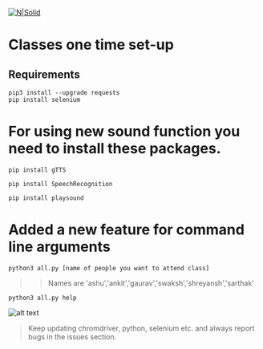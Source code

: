 [![N|Solid](https://www.freepnglogos.com/uploads/discord-logo-png/playerunknown-battlegrounds-bgparty-15.png)](https://discord.gg/9uumcceRaQ)
# Classes one time set-up

## Requirements

```
pip3 install --upgrade requests
pip install selenium
```
# For using new sound function you need to install these packages.

```
pip install gTTS

pip install SpeechRecognition

pip install playsound
```

# Added a new feature for command line arguments
 ```
 python3 all.py [name of people you want to attend class]
 ```
>>Names are 'ashu','ankit','gaurav','swaksh','shreyansh','sarthak'    
```
python3 all.py help
```


![alt text](https://c.tenor.com/5eU8wSWY8zkAAAAM/wow-cool.gif)

>Keep updating chromdriver, python, selenium etc.
>and always report bugs in the issues section.
